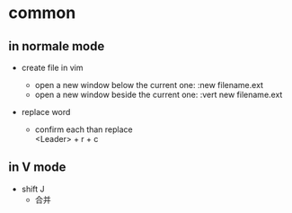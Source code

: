 # common 

## in normale mode

- create file in vim 
    - open a new window below the current one:
    :new filename.ext
    - open a new window beside the current one:
    :vert new filename.ext
  
- replace word
    - confirm each than replace   
    \<Leader> + r + c  


## in V mode 
- shift J 
    - 合并 

    